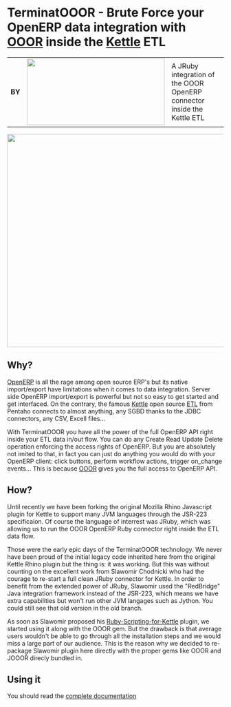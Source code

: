 TerminatOOOR - Brute Force your OpenERP data integration with [OOOR](http://github.com/rvalyi/ooor) inside the [Kettle](http://www.pentaho.com/products/demos/PDI_overview/PDI_overview.html) ETL
====

<table>
    <tr>
        <td><b>BY</b></td>
        <td><a href="http://www.akretion.com" title="Akretion - open source to spin the world"><img src="https://assets2.github.com/img/bab7caac292ea1315f458744409ad69f05409ef2?repo=&url=http://akretion.s3.amazonaws.com/assets/logo.png&path=" width="320px" height="154px" /></a></td>
        <td>
A JRuby integration of the OOOR OpenERP connector inside the Kettle ETL
        </td>
    </tr>
</table>

<img src="http://akretion.s3.amazonaws.com/assets/TerminatOOOR.png" width="600px" height="495px" />

Why?
------------

[OpenERP](http://openerp.com/) is all the rage among open source ERP's but its native import/export have limitations when it comes to data integration. Server side OpenERP import/export is powerful but not so easy to get started and get interfaced. On the contrary, the famous [Kettle](http://www.pentaho.com/products/demos/PDI_overview/PDI_overview.html) open source [ETL](http://en.wikipedia.org/wiki/Extract,_transform,_load) from Pentaho connects to almost anything, any SGBD thanks to the JDBC connectors, any CSV, Excell files...

With TerminatOOOR you have all the power of the full OpenERP API right inside your ETL data in/out flow. You can do any Create Read Update Delete operation enforcing the access rights of OpenERP. But you are absolutely not imited to that, in fact you can just do anything you would do with your OpenERP client: click buttons, perform workflow actions, trigger on_change events... This is because [OOOR](http://github.com/rvalyi/ooor) gives you the full access to OpenERP API.


How?
------------

Until recently we have been forking the original Mozilla Rhino Javascript plugin for Kettle to support many JVM languages through the JSR-223 specificaion. Of course the language of interrest was JRuby, which was allowing us to run the OOOR OpenERP Ruby
connector right inside the ETL data flow.

Those were the early epic days of the TerminatOOOR technology. We never have been proud of the initial legacy code inherited here from the original Kettle Rhino plugin but the thing is: it was working. But this was without counting on the excellent
work from Slawomir Chodnicki who had the courage to re-start a full clean JRuby connector for Kettle. In order to benefit from the extended power of JRuby, Slawomir used the "RedBridge" Java integration framework instead of the JSR-223, which means
we have extra capabilities but won't run other JVM langages such as Jython. You could still see that old version in the old branch.

As soon as Slawomir proposed his [Ruby-Scripting-for-Kettle](https://github.com/type-exit/Ruby-Scripting-for-Kettle) plugin, we started using it along with the OOOR gem. But the drawback is that average users wouldn't be able to go through all the
installation steps and we would miss a large part of our audience. This is the reason why we decided to re-package Slawomir plugin here directly with the proper gems like OOOR and JOOOR direcly bundled in.


Using it
------------

You should read the [complete documentation](https://docs.google.com/a/akretion.com.br/document/d/1KaHO2LlNpqhv7X3jqWlbDrUZEqD5JtK8D5yyCqUtR90/edit?hl=en_US&pli=1)
